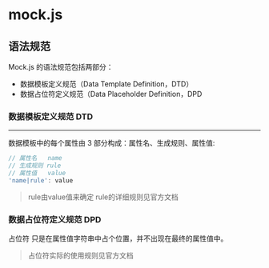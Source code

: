 # mock.js

## 语法规范

Mock.js 的语法规范包括两部分：

- 数据模板定义规范（Data Template Definition，DTD）
- 数据占位符定义规范（Data Placeholder Definition，DPD

### 数据模板定义规范 DTD

***

数据模板中的每个属性由 3 部分构成：属性名、生成规则、属性值:

```js
// 属性名   name
// 生成规则 rule
// 属性值   value
'name|rule': value
```

> rule由value值来确定
> rule的详细规则见官方文档

### 数据占位符定义规范 DPD

占位符 只是在属性值字符串中占个位置，并不出现在最终的属性值中。

> 占位符实际的使用规则见官方文档